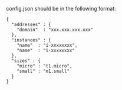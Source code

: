 config.json should be in the following format:

    {
      "addresses" : {
        "domain"  : "xxx.xxx.xxx.xxx"
      },
      "instances" : {
        "name"  : "i-xxxxxxxx",
        "name"  : "i-xxxxxxxx"
      },
      "sizes" : {
        "micro" : "t1.micro",
        "small" : "m1.small"
      }
    }

